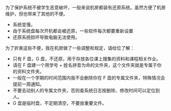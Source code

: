 为了保护系统不被学生恶意破坏，一般来说机房都装有还原系统。虽然方便了机房维护，但也带来了其他的不便。

* 系统变慢。
* 由于系统盘每次开机都会被还原，一些软件每次都要重新设置
* 还原系统损坏导致电脑无法使用。

为了折衷这些不便，我在机房做了一些调整和规定，请给位了解：

* 只有 F 盘，G 盘，不还原，用于存放各位课上搜集的资料和课程相关作业。
* 请在 F 盘建一个用学号 + 姓名拼音为命的文件夹，这个文件夹就是专属于你的资料文件夹。
* 一般在一个学期的时间范围内我不会删除你在 F 盘的专属文件夹，特殊情况会提前一周通知。
* 不要去动别人的专属文件夹，否则查系统日志按删除、修改时间可以定位到人。
* G 盘是临时盘，不定期清空，不要放重要文件。
